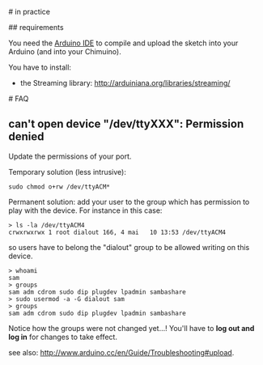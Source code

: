 # in practice

## requirements

You need the [Arduino IDE](https://www.arduino.cc/en/Main/Software) to compile and upload the sketch into your Arduino (and into your Chimuino).

You have to install:
* the Streaming library: http://arduiniana.org/libraries/streaming/


# FAQ
## can't open device "/dev/ttyXXX": Permission denied

Update the permissions of your port.

Temporary solution (less intrusive):

	sudo chmod o+rw /dev/ttyACM*

Permanent solution: add your user to the group which has permission to play with the device. 
For instance in this case:

	> ls -la /dev/ttyACM4
	crwxrwxrwx 1 root dialout 166, 4 mai   10 13:53 /dev/ttyACM4
so users have to belong the "dialout" group to be allowed writing on this device.  

	> whoami
	sam
	> groups
	sam adm cdrom sudo dip plugdev lpadmin sambashare
	> sudo usermod -a -G dialout sam
	> groups
	sam adm cdrom sudo dip plugdev lpadmin sambashare

Notice how the groups were not changed yet...! You'll have to **log out and log in** for changes to take effect.

see also: <http://www.arduino.cc/en/Guide/Troubleshooting#upload>.
